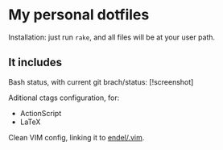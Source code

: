 My personal dotfiles
===

Installation: just run <code>rake</code>, and all files will be at your user path.

It includes
---

Bash status, with current git brach/status:
[!screenshot]

Aditional ctags configuration, for:
  - ActionScript
  - LaTeX

Clean VIM config, linking it to [endel/.vim](https://github.com/endel/.vim).
